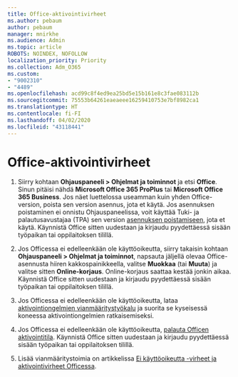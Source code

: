 ```yaml
---
title: Office-aktivointivirheet
ms.author: pebaum
author: pebaum
manager: mnirkhe
ms.audience: Admin
ms.topic: article
ROBOTS: NOINDEX, NOFOLLOW
localization_priority: Priority
ms.collection: Adm_O365
ms.custom:
- "9002310"
- "4489"
ms.openlocfilehash: acd99c8f4ed9ea25bd5e15b161e8c3fae083112b
ms.sourcegitcommit: 75553b64261eaeaeee16259410753e7bf8982ca1
ms.translationtype: HT
ms.contentlocale: fi-FI
ms.lasthandoff: 04/02/2020
ms.locfileid: "43118441"
---
```

# <a name="office-activation-errors"></a>Office-aktivointivirheet

1. Siirry kohtaan **Ohjauspaneeli > Ohjelmat ja toiminnot** ja etsi **Office**. Sinun pitäisi nähdä **Microsoft Office 365 ProPlus** tai **Microsoft Office 365 Business**. Jos näet luettelossa useamman kuin yhden Office-version, poista sen version asennus, jota et käytä. Jos asennuksen poistaminen ei onnistu Ohjauspaneelissa, voit käyttää Tuki- ja palautusavustajaa (TPA) sen version [asennuksen poistamiseen](https://aka.ms/SARA-OfficeUninstall-Alchemy), jota et käytä. Käynnistä Office sitten uudestaan ja kirjaudu pyydettäessä sisään työpaikan tai oppilaitoksen tilillä. 

2. Jos Officessa ei edelleenkään ole käyttöoikeutta, siirry takaisin kohtaan **Ohjauspaneeli > Ohjelmat ja toiminnot**, napsauta jäljellä olevaa Office-asennusta hiiren kakkospainikkeella, valitse **Muokkaa** (tai **Muuta**) ja valitse sitten **Online-korjaus**. Online-korjaus saattaa kestää jonkin aikaa. Käynnistä Office sitten uudestaan ja kirjaudu pyydettäessä sisään työpaikan tai oppilaitoksen tilillä. 

3. Jos Officessa ei edelleenkään ole käyttöoikeutta, lataa [aktivointiongelmien vianmääritystyökalu](https://aka.ms/SARA-OfficeActivation-Alchemy) ja suorita se kyseisessä koneessa aktivointiongelmien ratkaisemiseksi. 

4. Jos Officessa ei edelleenkään ole käyttöoikeutta, [palauta Officen aktivointitila](https://docs.microsoft.com/fi-FI/office365/troubleshoot/activation/reset-office-365-proplus-activation-state). Käynnistä Office sitten uudestaan ja kirjaudu pyydettäessä sisään työpaikan tai oppilaitoksen tilillä.  

5. Lisää vianmääritystoimia on artikkelissa [Ei käyttöoikeutta -virheet ja aktivointivirheet Officessa](https://support.office.com/article/unlicensed-product-and-activation-errors-in-office-0d23d3c0-c19c-4b2f-9845-5344fedc4380).
